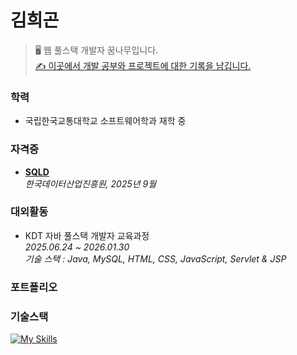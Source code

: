 # 김희곤

> 🖥️ 웹 풀스택 개발자 꿈나무입니다. <br>
> [✍️ 이곳에서 개발 공부와 프로젝트에 대한 기록을 남깁니다.](https://velog.io/@heegonkim_/) <br>

### 학력
- 국립한국교통대학교 소프트웨어학과 재학 중 <br>

### 자격증
- **[SQLD](./SQLD.jpg)**  <br>
  *한국데이터산업진흥원, 2025년 9월* <br>

### 대외활동
- KDT 자바 풀스택 개발자 교육과정 <br>
 *2025.06.24 ~ 2026.01.30*  <br>
 *기술 스택 : Java, MySQL, HTML, CSS, JavaScript, Servlet & JSP* <br>

### 포트폴리오

### 기술스택
[![My Skills](https://skillicons.dev/icons?i=java,mysql,html,css,js)](https://skillicons.dev)
